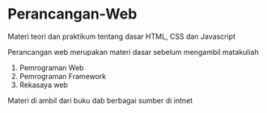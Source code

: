 # Perancangan-Web
Materi teori dan praktikum tentang dasar HTML, CSS dan Javascript

Perancangan web merupakan materi dasar sebelum mengambil matakuliah 
1. Pemrograman Web
2. Pemrograman Framework
3. Rekasaya web

Materi di ambil dari buku dab berbagai sumber di intnet
